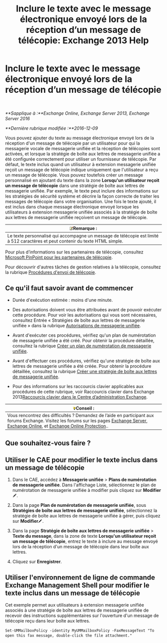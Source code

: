 ﻿---
title: 'Inclure le texte avec le message électronique envoyé lors de la réception d’un message de télécopie: Exchange 2013 Help'
TOCTitle: Inclure le texte avec le message électronique envoyé lors de la réception d’un message de télécopie
ms:assetid: 48244e58-b7d6-4f0e-bbae-d22bf0fc11ff
ms:mtpsurl: https://technet.microsoft.com/fr-fr/library/Bb201684(v=EXCHG.150)
ms:contentKeyID: 51407178
ms.date: 05/23/2018
mtps_version: v=EXCHG.150
ms.translationtype: MT
---

# Inclure le texte avec le message électronique envoyé lors de la réception d’un message de télécopie

 

_**Sapplique à :**Exchange Online, Exchange Server 2013, Exchange Server 2016_

_**Dernière rubrique modifiée :**2016-12-09_

Vous pouvez ajouter du texte au message électronique envoyé lors de la réception d'un message de télécopie par un utilisateur pour qui la messagerie vocale de messagerie unifiée et la réception de télécopies sont activées, et lorsque la stratégie de boîte aux lettres de messagerie unifiée a été configurée correctement pour utiliser un fournisseur de télécopie. Par défaut, le texte inclus quand un utilisateur à extension messagerie unifiée reçoit un message de télécopie indique uniquement que l'utilisateur a reçu un message de télécopie. Vous pouvez toutefois créer un message personnalisé en ajoutant du texte dans la zone **Lorsqu'un utilisateur reçoit un message de télécopie** dans une stratégie de boîte aux lettres de messagerie unifiée. Par exemple, le texte peut inclure des informations sur les stratégies de sécurité système et décrire la façon correcte de traiter les messages de télécopie dans votre organisation. Une fois le texte ajouté, il est inclus dans chaque message électronique envoyé lorsque les utilisateurs à extension messagerie unifiée associés à la stratégie de boîte aux lettres de messagerie unifiée reçoivent un message de télécopie.

<table>
<thead>
<tr class="header">
<th><img src="images/JJ159664.note(EXCHG.150).gif" title="Remarque" alt="Remarque" />Remarque :</th>
</tr>
</thead>
<tbody>
<tr class="odd">
<td>Le texte personnalisé qui accompagne un message de télécopie est limité à 512 caractères et peut contenir du texte HTML simple.</td>
</tr>
</tbody>
</table>


Pour plus d’informations sur les partenaires de télécopie, consultez [Microsoft PinPoint pour les partenaires de télécopie](https://go.microsoft.com/fwlink/?linkid=190238).

Pour découvrir d'autres tâches de gestion relatives à la télécopie, consultez la rubrique [Procédures d'envoi de télécopie](faxing-procedures-exchange-2013-help.md).

## Ce qu'il faut savoir avant de commencer

  - Durée d'exécution estimée : moins d'une minute.

  - Des autorisations doivent vous être attribuées avant de pouvoir exécuter cette procédure. Pour voir les autorisations qui vous sont nécessaires, consultez Entrée « Stratégies de boîte aux lettres de messagerie unifiée » dans la rubrique [Autorisations de messagerie unifiée](unified-messaging-permissions-exchange-2013-help.md).

  - Avant d'exécuter ces procédures, vérifiez qu'un plan de numérotation de messagerie unifiée a été créé. Pour obtenir la procédure détaillée, consultez la rubrique [Créer un plan de numérotation de messagerie unifiée](create-a-um-dial-plan-exchange-2013-help.md).

  - Avant d'effectuer ces procédures, vérifiez qu'une stratégie de boîte aux lettres de messagerie unifiée a été créée. Pour obtenir la procédure détaillée, consultez la rubrique [Créer une stratégie de boîte aux lettres de messagerie unifiée](create-a-um-mailbox-policy-exchange-2013-help.md).

  - Pour des informations sur les raccourcis clavier applicables aux procédures de cette rubrique, voir Raccourcis clavier dans Exchange 2013[Raccourcis clavier dans le Centre d’administration Exchange](keyboard-shortcuts-in-the-exchange-admin-center-exchange-online-protection-help.md).

<table>
<thead>
<tr class="header">
<th><img src="images/Bb125224.tip(EXCHG.150).gif" title="Conseil" alt="Conseil" />Conseil :</th>
</tr>
</thead>
<tbody>
<tr class="odd">
<td>Vous rencontrez des difficultés ? Demandez de l’aide en participant aux forums Exchange. Visitez les forums sur les pages <a href="https://go.microsoft.com/fwlink/p/?linkid=60612">Exchange Server</a>, <a href="https://go.microsoft.com/fwlink/p/?linkid=267542">Exchange Online</a>, et <a href="https://go.microsoft.com/fwlink/p/?linkid=285351">Exchange Online Protection</a>..</td>
</tr>
</tbody>
</table>


## Que souhaitez-vous faire ?

## Utiliser le CAE pour modifier le texte inclus dans un message de télécopie

1.  Dans le CAE, accédez à **Messagerie unifiée** \> **Plans de numérotation de messagerie unifiée**. Dans l'affichage Liste, sélectionnez le plan de numérotation de messagerie unifiée à modifier puis cliquez sur **Modifier**![Icône Modifier](images/Bb124582.6f53ccb2-1f13-4c02-bea0-30690e6ea71d(EXCHG.150).gif "Icône Modifier").

2.  Dans la page **Plan de numérotation de messagerie unifiée**, sous **Stratégies de boîte aux lettres de messagerie unifiée**, sélectionnez la stratégie de boîte aux lettres de messagerie unifiée à gérer, puis cliquez sur **Modifier**![Icône Modifier](images/Bb124582.6f53ccb2-1f13-4c02-bea0-30690e6ea71d(EXCHG.150).gif "Icône Modifier").

3.  Dans la page **Stratégie de boîte aux lettres de messagerie unifiée** \> **Texte du message**, dans la zone de texte **Lorsqu'un utilisateur reçoit un message de télécopie**, entrez le texte à inclure au message envoyé lors de la réception d'un message de télécopie dans leur boîte aux lettres.

4.  Cliquez sur **Enregistrer**.

## Utiliser l'environnement de ligne de commande Exchange Management Shell pour modifier le texte inclus dans un message de télécopie

Cet exemple permet aux utilisateurs à extension messagerie unifiée associés à une stratégie de boîte aux lettres de messagerie unifiée de recevoir des instructions supplémentaires sur l'ouverture d'un message de télécopie reçu dans leur boîte aux lettres.

    Set-UMMailboxPolicy -identity MyUMMailboxPolicy -FaxMessageText "To open this fax message, double-click the file attachment."

